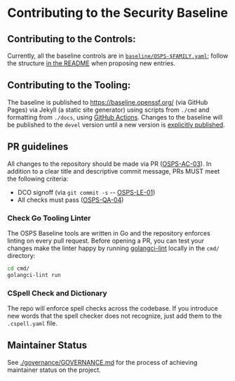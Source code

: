 # Contributing to the Security Baseline

## Contributing to the Controls:

Currently, all the baseline controls are in [`baseline/OSPS-$FAMILY.yaml`](./baseline/);
follow the structure [in the README](./README.md#baseline-structure) when proposing
new entries.

## Contributing to the Tooling:

The baseline is published to https://baseline.openssf.org/ (via GitHub Pages) via
Jekyll (a static site generator) using scripts from `./cmd` and formatting from
`./docs`, using [GitHub Actions](./.github/workflows/web-publish.yml).  Changes
to the baseline will be published to the `devel` version until a new version is
[explicitly published](./docs/maintenance.md#osps-baseline-maintenance-process).

## PR guidelines

All changes to the repository should be made via PR
([OSPS-AC-03](https://baseline.openssf.org/#osps-ac-03)).  In addition to a clear
title and descriptive commit message, PRs MUST meet the following criteria:

* DCO signoff (via `git commit -s` -- [OSPS-LE-01](https://baseline.openssf.org/#osps-le-01))
* All checks must pass ([OSPS-QA-04](https://baseline.openssf.org/#osps-qa-04))

### Check Go Tooling Linter

The OSPS Baseline tools are written in Go and the repository enforces linting on
every pull request. Before opening a PR, you can test your changes make the linter
happy by running [golangci-lint](https://golangci-lint.run/) locally in
the `cmd/` directory:

```bash
cd cmd/
golangci-lint run
```

### CSpell Check and Dictionary

The repo will enforce spell checks across the codebase. If you introduce new words
that the spell checker does not recognize, just add them to the `.cspell.yaml` file.

## Maintainer Status

See [./governance/GOVERNANCE.md](./governance/GOVERNANCE.md#maintainer-status) for
the process of achieving maintainer status on the project.

